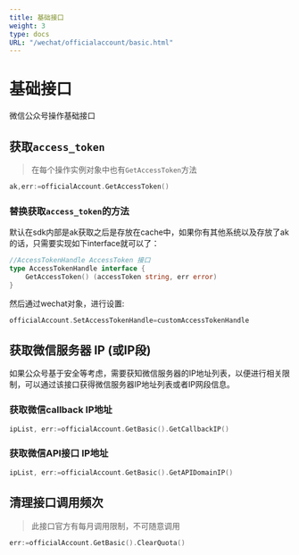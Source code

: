 ```yaml
---
title: 基础接口
weight: 3
type: docs
URL: "/wechat/officialaccount/basic.html"
---
```

# 基础接口
微信公众号操作基础接口


## 获取`access_token`
> 在每个操作实例对象中也有`GetAccessToken`方法
```go
ak,err:=officialAccount.GetAccessToken()
```
### 替换获取`access_token`的方法
默认在sdk内部是ak获取之后是存放在cache中，如果你有其他系统以及存放了ak的话，只需要实现如下interface就可以了：

```go
//AccessTokenHandle AccessToken 接口
type AccessTokenHandle interface {
	GetAccessToken() (accessToken string, err error)
}
```

然后通过wechat对象，进行设置:

```go
officialAccount.SetAccessTokenHandle=customAccessTokenHandle
```

## 获取微信服务器 IP (或IP段)
如果公众号基于安全等考虑，需要获知微信服务器的IP地址列表，以便进行相关限制，可以通过该接口获得微信服务器IP地址列表或者IP网段信息。


### 获取微信callback IP地址

```go
ipList, err:=officialAccount.GetBasic().GetCallbackIP()
```

### 获取微信API接口 IP地址

```go
ipList, err:=officialAccount.GetBasic().GetAPIDomainIP()
```

## 清理接口调用频次
> 此接口官方有每月调用限制，不可随意调用

```go
err:=officialAccount.GetBasic().ClearQuota()
```
